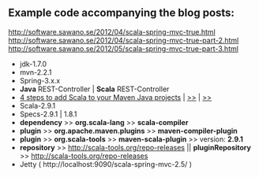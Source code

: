 
Example code accompanying the blog posts:
----------------------------------------
http://software.sawano.se/2012/04/scala-spring-mvc-true.html
http://software.sawano.se/2012/04/scala-spring-mvc-true-part-2.html
http://software.sawano.se/2012/05/scala-spring-mvc-true-part-3.html


* jdk-1.7.0
* mvn-2.2.1
* Spring-3.x.x
* **Java** REST-Controller | **Scala** REST-Controller
* [4 steps to add Scala to your Maven Java projects](http://stuq.nl/weblog/2008-11-26/4-steps-to-add-scala-to-your-maven-java-projects)
  | [>>](http://theyougen.blogspot.com/2010/01/how-to-setup-maven-scala-project-with.html)
  | [>>](http://www.janosgyerik.com/adding-a-scala-maven-module-inside-an-otherwise-java-maven-project/)
* Scala-2.9.1
* Specs-2.9.1 | 1.8.1
* **dependency** >> **org.scala-lang** >> **scala-compiler**
* **plugin** >> **org.apache.maven.plugins** >> **maven-compiler-plugin**
* **plugin** >> **org.scala-tools** >> **maven-scala-plugin** >> version: **2.9.1**
* **repository** >> http://scala-tools.org/repo-releases || **pluginRepository** >> http://scala-tools.org/repo-releases
* Jetty ( http://localhost:9090/scala-spring-mvc-2.5/ )
